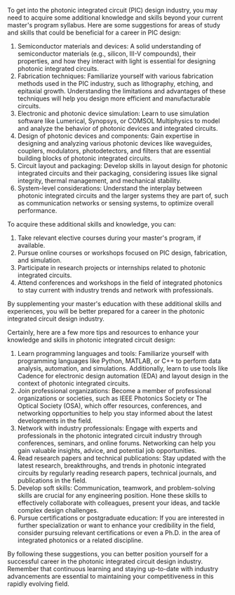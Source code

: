 To get into the photonic integrated circuit (PIC) design industry, you may need to acquire some additional knowledge and skills beyond your current master's program syllabus. Here are some suggestions for areas of study and skills that could be beneficial for a career in PIC design:

1.  Semiconductor materials and devices: A solid understanding of semiconductor materials (e.g., silicon, III-V compounds), their properties, and how they interact with light is essential for designing photonic integrated circuits.
2.  Fabrication techniques: Familiarize yourself with various fabrication methods used in the PIC industry, such as lithography, etching, and epitaxial growth. Understanding the limitations and advantages of these techniques will help you design more efficient and manufacturable circuits.
3.  Electronic and photonic device simulation: Learn to use simulation software like Lumerical, Synopsys, or COMSOL Multiphysics to model and analyze the behavior of photonic devices and integrated circuits.
4.  Design of photonic devices and components: Gain expertise in designing and analyzing various photonic devices like waveguides, couplers, modulators, photodetectors, and filters that are essential building blocks of photonic integrated circuits.
5.  Circuit layout and packaging: Develop skills in layout design for photonic integrated circuits and their packaging, considering issues like signal integrity, thermal management, and mechanical stability.
6.  System-level considerations: Understand the interplay between photonic integrated circuits and the larger systems they are part of, such as communication networks or sensing systems, to optimize overall performance.

To acquire these additional skills and knowledge, you can:

1.  Take relevant elective courses during your master's program, if available.
2.  Pursue online courses or workshops focused on PIC design, fabrication, and simulation.
3.  Participate in research projects or internships related to photonic integrated circuits.
4.  Attend conferences and workshops in the field of integrated photonics to stay current with industry trends and network with professionals.

By supplementing your master's education with these additional skills and experiences, you will be better prepared for a career in the photonic integrated circuit design industry.

Certainly, here are a few more tips and resources to enhance your knowledge and skills in photonic integrated circuit design:

1.  Learn programming languages and tools: Familiarize yourself with programming languages like Python, MATLAB, or C++ to perform data analysis, automation, and simulations. Additionally, learn to use tools like Cadence for electronic design automation (EDA) and layout design in the context of photonic integrated circuits.
2.  Join professional organizations: Become a member of professional organizations or societies, such as IEEE Photonics Society or The Optical Society (OSA), which offer resources, conferences, and networking opportunities to help you stay informed about the latest developments in the field.
3.  Network with industry professionals: Engage with experts and professionals in the photonic integrated circuit industry through conferences, seminars, and online forums. Networking can help you gain valuable insights, advice, and potential job opportunities.
4.  Read research papers and technical publications: Stay updated with the latest research, breakthroughs, and trends in photonic integrated circuits by regularly reading research papers, technical journals, and publications in the field.
5.  Develop soft skills: Communication, teamwork, and problem-solving skills are crucial for any engineering position. Hone these skills to effectively collaborate with colleagues, present your ideas, and tackle complex design challenges.
6.  Pursue certifications or postgraduate education: If you are interested in further specialization or want to enhance your credibility in the field, consider pursuing relevant certifications or even a Ph.D. in the area of integrated photonics or a related discipline.

By following these suggestions, you can better position yourself for a successful career in the photonic integrated circuit design industry. Remember that continuous learning and staying up-to-date with industry advancements are essential to maintaining your competitiveness in this rapidly evolving field.